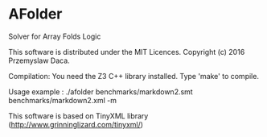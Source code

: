 # AFolder
Solver for Array Folds Logic

This software is distributed under the MIT Licences.
Copyright (c) 2016 Przemyslaw Daca.

Compilation:
You need the Z3 C++ library installed. Type 'make' to compile.

Usage example :
./afolder benchmarks/markdown2.smt benchmarks/markdown2.xml -m

This software is based on TinyXML library
(http://www.grinninglizard.com/tinyxml/)

